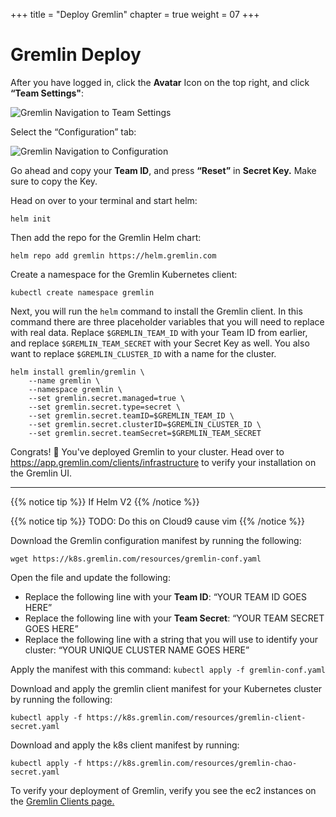 +++
title = "Deploy Gremlin"
chapter = true
weight = 07
+++

# Gremlin Deploy

After you have logged in, click the **Avatar** Icon on the top right, and click **“Team Settings"**:

![Gremlin Navigation to Team Settings](/images/gremlin/gremlin_people_team.png)

Select the “Configuration” tab:

![Gremlin Navigation to Configuration](/images/gremlin/gremlin_config.png)

Go ahead and copy your **Team ID**, and press **“Reset”** in **Secret Key.** Make sure to copy the Key. 

Head on over to your terminal and start helm:
```
helm init
```

Then add the repo for the Gremlin Helm chart:
```
helm repo add gremlin https://helm.gremlin.com

```
Create a namespace for the Gremlin Kubernetes client:
```
kubectl create namespace gremlin
```

Next, you will run the `helm` command to install the Gremlin client. In this command there are three placeholder variables that you will need to replace with real data. Replace `$GREMLIN_TEAM_ID` with your Team ID from earlier, and replace `$GREMLIN_TEAM_SECRET` with your Secret Key as well. You also want to replace `$GREMLIN_CLUSTER_ID` with a name for the cluster.
```
helm install gremlin/gremlin \
    --name gremlin \
    --namespace gremlin \
    --set gremlin.secret.managed=true \
    --set gremlin.secret.type=secret \
    --set gremlin.secret.teamID=$GREMLIN_TEAM_ID \
    --set gremlin.secret.clusterID=$GREMLIN_CLUSTER_ID \
    --set gremlin.secret.teamSecret=$GREMLIN_TEAM_SECRET
```

Congrats! 🎉 You've deployed Gremlin to your cluster. Head over to https://app.gremlin.com/clients/infrastructure to verify your installation on the Gremlin UI. 

____
{{% notice tip %}}
If Helm V2
{{% /notice %}}

{{% notice tip %}}
TODO: Do this on Cloud9 cause vim
{{% /notice %}}

Download the Gremlin configuration manifest by running the following:

```
wget https://k8s.gremlin.com/resources/gremlin-conf.yaml
```
Open the file and update the following:

+ Replace the following line with your **Team ID**: “YOUR TEAM ID GOES HERE”
+ Replace the following line with your **Team Secret**: “YOUR TEAM SECRET GOES HERE” 
+ Replace the following line with a string that you will use to identify your cluster: “YOUR UNIQUE CLUSTER NAME GOES HERE”

Apply the manifest with this command: `kubectl apply -f gremlin-conf.yaml`

Download and apply the gremlin client manifest for your Kubernetes cluster by running the following:
```
kubectl apply -f https://k8s.gremlin.com/resources/gremlin-client-secret.yaml
```

Download and apply the k8s client manifest by running:
```
kubectl apply -f https://k8s.gremlin.com/resources/gremlin-chao-secret.yaml
```
To verify your deployment of Gremlin, verify you see the ec2 instances on the [Gremlin Clients page.](https://app.gremlin.com/clients/infrastructure)